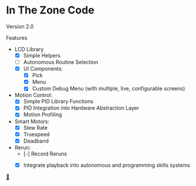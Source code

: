 # In The Zone Code

Version 2.0

Features

- LCD Library
    - [x] Simple Helpers
    - [ ] Autonomous Routine Selection
    - [x] UI Components:
        - [x] Pick
        - [x] Menu
        - [x] Custom Debug Menu (with multiple, live, configurable screens)
- Motion Control:
    - [x] Simple PID Library Functions
    - [x] PID Integration into Hardware Abstraction Layer
    - [x] Motion Profiling
- Smart Motors:
    - [x] Slew Rate
    - [x] Truespeed
    - [x] Deadband
- Rerun:
    - [-] Record Reruns
    - [x] Integrate playback into autonomous and programming skills systems


   
[:rocket:](https://mannrobo.github.io)